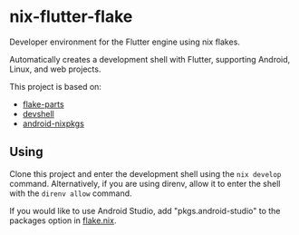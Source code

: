 # nix-flutter-flake

Developer environment for the Flutter engine using nix flakes.

Automatically creates a development shell with Flutter, supporting Android, Linux, and web projects.

This project is based on:

* [flake-parts](https://github.com/hercules-ci/flake-parts)
* [devshell](https://github.com/numtide/devshell)
* [android-nixpkgs](https://github.com/tadfisher/android-nixpkgs)

## Using

Clone this project and enter the development shell using the ```nix develop``` command.
Alternatively, if you are using direnv, allow it to enter the shell with the ```direnv allow``` command.

If you would like to use Android Studio, add "pkgs.android-studio" to the packages option in [flake.nix](./flake.nix).
